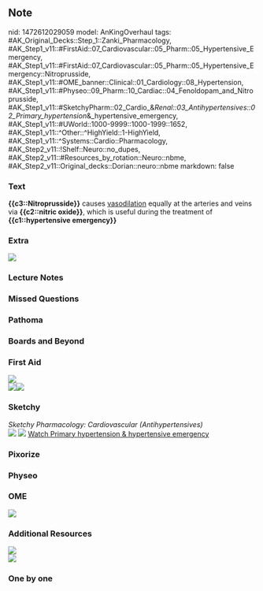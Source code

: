 ## Note
nid: 1472612029059
model: AnKingOverhaul
tags: #AK_Original_Decks::Step_1::Zanki_Pharmacology, #AK_Step1_v11::#FirstAid::07_Cardiovascular::05_Pharm::05_Hypertensive_Emergency, #AK_Step1_v11::#FirstAid::07_Cardiovascular::05_Pharm::05_Hypertensive_Emergency::Nitroprusside, #AK_Step1_v11::#OME_banner::Clinical::01_Cardiology::08_Hypertension, #AK_Step1_v11::#Physeo::09_Pharm::10_Cardiac::04_Fenoldopam_and_Nitroprusside, #AK_Step1_v11::#SketchyPharm::02_Cardio_&_Renal::03_Antihypertensives::02_Primary_hypertension_&_hypertensive_emergency, #AK_Step1_v11::#UWorld::1000-9999::1000-1999::1652, #AK_Step1_v11::^Other::^HighYield::1-HighYield, #AK_Step1_v11::^Systems::Cardio::Pharmacology, #AK_Step2_v11::!Shelf::Neuro::no_dupes, #AK_Step2_v11::#Resources_by_rotation::Neuro::nbme, #AK_Step2_v11::Original_decks::Dorian::neuro::nbme
markdown: false

### Text
<div>
  <b>{{c3::Nitroprusside}}</b> causes <u>vasodilation</u> equally
  at the arteries and veins via <b>{{c2::nitric oxide}}</b>, which
  is useful during the treatment of <b>{{c1::hypertensive
  emergency}}</b>
</div>

### Extra
<img src="paste-475195181629916.jpg">

### Lecture Notes


### Missed Questions


### Pathoma


### Boards and Beyond


### First Aid
<img src="paste-15131169783811.jpg">
<div><img src="paste-669701365563395.jpg"><img src=
"paste-686305709129731.jpg"></div>

### Sketchy
<div>
  <i>Sketchy Pharmacology: Cardiovascular (Antihypertensives)</i>
</div><img src=
"Screen%20Shot%202019-09-18%20at%209.11.10%20AM.png"> <img src=
"Screen%20Shot%202019-09-18%20at%209.11.25%20AM.png"> <a href=
"https://dashboard.sketchy.com/study/medical/courses/medical-pharmacology/units/medical-pharmacology-cardiovascular-renal/videos/medical-pharmacology-cardiovascular-and-renal-antihypertensives-primary-hypertension-and-hypertensive-emergency?utm_source=anki&utm_medium=partnership&utm_campaign=february_update&utm_content=medical">
Watch Primary hypertension & hypertensive emergency</a>

### Pixorize


### Physeo


### OME
<div class="ome-widget">
  <a href=
  "https://onlinemeded.org/spa/cardiology/hypertension/acquire?ref=anki">
  <img src="_OME_AnkiFlashcards_Lesson_2.png"></a>
</div>

### Additional Resources
<div><img class="resizer" src="paste-713853629366273.jpg" style=
""></div>
<div><img class="resizer" src="L12155.jpg" style=""></div>

### One by one

